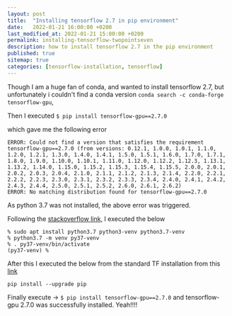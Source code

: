 ```yaml
---
layout: post
title:  "Installing tensorflow 2.7 in pip environment"
date:   2022-01-21 16:00:00 +0200
last_modified_at: 2022-01-21 15:00:00 +0200
permalink: installing-tensorflow-twopointseven
description: how to install tensorflow 2.7 in the pip environment
published: true
sitemap: true
categories: [tensorflow-installation, tensorflow]
---
```


Though I am a huge fan of conda, and wanted to install tensorflow 2.7, but unfortunately i couldn't find a conda version `conda search -c conda-forge tensorflow-gpu`,

Then I executed `$ pip install tensorflow-gpu==2.7.0`

which gave me the following error

```
ERROR: Could not find a version that satisfies the requirement tensorflow-gpu==2.7.0 (from versions: 0.12.1, 1.0.0, 1.0.1, 1.1.0, 1.2.0, 1.2.1, 1.3.0, 1.4.0, 1.4.1, 1.5.0, 1.5.1, 1.6.0, 1.7.0, 1.7.1, 1.8.0, 1.9.0, 1.10.0, 1.10.1, 1.11.0, 1.12.0, 1.12.2, 1.12.3, 1.13.1, 1.13.2, 1.14.0, 1.15.0, 1.15.2, 1.15.3, 1.15.4, 1.15.5, 2.0.0, 2.0.1, 2.0.2, 2.0.3, 2.0.4, 2.1.0, 2.1.1, 2.1.2, 2.1.3, 2.1.4, 2.2.0, 2.2.1, 2.2.2, 2.2.3, 2.3.0, 2.3.1, 2.3.2, 2.3.3, 2.3.4, 2.4.0, 2.4.1, 2.4.2, 2.4.3, 2.4.4, 2.5.0, 2.5.1, 2.5.2, 2.6.0, 2.6.1, 2.6.2)
ERROR: No matching distribution found for tensorflow-gpu==2.7.0
```

As python 3.7 was not installed, the above error was triggered. 

Following the [stackoverflow link](https://stackoverflow.com/questions/53070868/how-to-install-python3-7-and-create-a-virtualenv-with-pip-on-ubuntu-18-04), I executed the below

```
% sudo apt install python3.7 python3-venv python3.7-venv
% python3.7 -m venv py37-venv
% . py37-venv/bin/activate
(py37-venv) % 
```
After this I executed the below from the standard TF installation from this [link](https://www.tensorflow.org/install/pip)

`pip install --upgrade pip`

Finally execute -> `$ pip install tensorflow-gpu==2.7.0` and tensorflow-gpu 2.7.0 was successfully installed. Yeah!!!!



